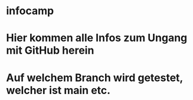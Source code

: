 # infocamp

# Hier kommen alle Infos zum Ungang mit GitHub herein

# Auf welchem Branch wird getestet, welcher ist main etc.

